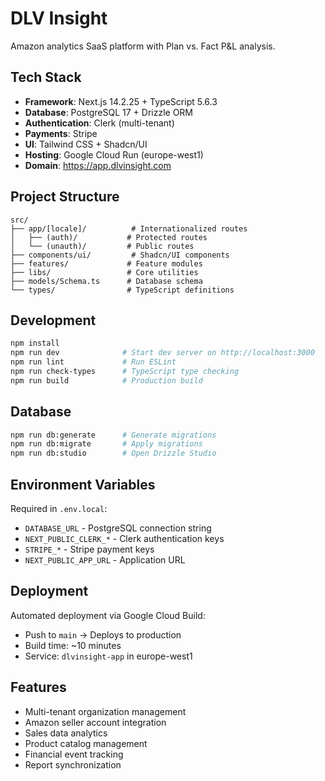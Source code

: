 # DLV Insight

Amazon analytics SaaS platform with Plan vs. Fact P&L analysis.

## Tech Stack

- **Framework**: Next.js 14.2.25 + TypeScript 5.6.3
- **Database**: PostgreSQL 17 + Drizzle ORM
- **Authentication**: Clerk (multi-tenant)
- **Payments**: Stripe
- **UI**: Tailwind CSS + Shadcn/UI
- **Hosting**: Google Cloud Run (europe-west1)
- **Domain**: https://app.dlvinsight.com

## Project Structure

```
src/
├── app/[locale]/          # Internationalized routes
│   ├── (auth)/           # Protected routes
│   └── (unauth)/         # Public routes
├── components/ui/         # Shadcn/UI components
├── features/             # Feature modules
├── libs/                 # Core utilities
├── models/Schema.ts      # Database schema
└── types/                # TypeScript definitions
```

## Development

```bash
npm install
npm run dev              # Start dev server on http://localhost:3000
npm run lint             # Run ESLint
npm run check-types      # TypeScript type checking
npm run build            # Production build
```

## Database

```bash
npm run db:generate      # Generate migrations
npm run db:migrate       # Apply migrations
npm run db:studio        # Open Drizzle Studio
```

## Environment Variables

Required in `.env.local`:
- `DATABASE_URL` - PostgreSQL connection string
- `NEXT_PUBLIC_CLERK_*` - Clerk authentication keys
- `STRIPE_*` - Stripe payment keys
- `NEXT_PUBLIC_APP_URL` - Application URL

## Deployment

Automated deployment via Google Cloud Build:
- Push to `main` → Deploys to production
- Build time: ~10 minutes
- Service: `dlvinsight-app` in europe-west1

## Features

- Multi-tenant organization management
- Amazon seller account integration
- Sales data analytics
- Product catalog management
- Financial event tracking
- Report synchronization